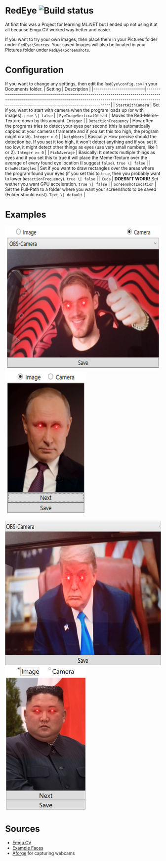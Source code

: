 # RedEye   ![Build status](https://ci.appveyor.com/api/projects/status/40l1bf7fj0ceeq1u?svg=true)
At first this was a Project for learning ML.NET but I ended up not using it at all because Emgu.CV worked way better and easier.

If you want to try your own images, then place them in your Pictures folder under `RedEye\Sources`. Your saved Images will also be located in your Pictures folder under `RedEye\Screenshots`.

# Configuration
If you want to change any settings, then edit the `RedEye\config.csv` in your Documents folder.
| Setting                  | Description                                                                                                                                                                                                            |
|--------------------------|------------------------------------------------------------------------------------------------------------------------------------------------------------------------------------------------------------------------|
|     `StartWithCamera`    | Set if you want to start with camera when the program loads up (or with images). `true \| false`                                                                                                                       |
| `EyeImageVerticalOffset` | Moves the Red-Meme-Texture down by this amount. `Integer`                                                                                                                                                              |
|   `DetectionFrequency`   | How often the programs tries to detect your eyes per second (this is automatically capped at your cameras framerate and if you set this too high, the program might crash). `Integer > 0`                              |
|        `Neighbors`       | Basically: How precise should the detection be. If you set it too high, it won't detect anything and if you set it too low, it might detect other things as eyes (use very small numbers, like 1 or 2). `Integer >= 0` |
|       `PickAverage`      | Basically: It detects mutliple things as eyes and if you set this to true it will place the Meme-Texture over the average of every found eye location (I suggest `false`). `true \| false`                             |
|     `DrawRectangles`     | Set if you want to draw rectangles over the areas where the program found your eyes (if you set this to `true`, then you probably want to lower `DetectionFrequency`). `true \| false`                                 |
|          `Cuda`          | **DOESN'T WORK!** Set wether you want GPU acceleration. `true \| false`                                                                                                                                                 |
|   `ScreenshotLocation`   | Set the Full-Path to a folder where you want your screenshots to be saved (Folder should exist). `Text \| default`                                                                                                                |

# Examples
<img src="assets/readme/example_cam_1.PNG" height="465" width="646" alt="example_cam_1"/> <img src="assets/readme/example_img_1.PNG" height="465" width="263" alt="example_img_1"/>

<img src="assets/readme/example_cam_2.PNG" height="465" width="646" alt="example_cam_2"/> <img src="assets/readme/example_img_2.PNG" height="465" width="263" alt="example_img_2"/>

# Sources
* [Emgu.CV](http://www.emgu.com/wiki/index.php/Main_Page)
* [Example Faces](http://vis-www.cs.umass.edu/lfw/)
* [Aforge](http://www.aforgenet.com/) for capturing webcams
